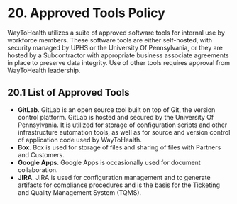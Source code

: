 # 20. Approved Tools Policy

WayToHealth utilizes a suite of approved software tools for internal use by workforce members. These software tools are either self-hosted, with security managed by UPHS or the University Of Pennsylvania, or they are hosted by a Subcontractor with appropriate business associate agreements in place to preserve data integrity. Use of other tools requires approval from WayToHealth leadership.

## 20.1 List of Approved Tools

* **GitLab**. GitLab is an open source tool built on top of Git, the version control platform. GitLab is hosted and secured by the University Of Pennsylvania. It is utilized for storage of configuration scripts and other infrastructure automation tools, as well as for source and version control of application code used by WayToHealth.
* **Box**. Box is used for storage of files and sharing of files with Partners and Customers.
* **Google Apps**. Google Apps is occasionally used for document collaboration.
* **JIRA**. JIRA is used for configuration management and to generate artifacts for compliance procedures and is the basis for the Ticketing and Quality Management System (TQMS).
